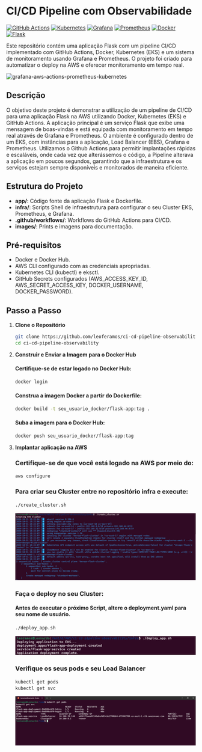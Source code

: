 # CI/CD Pipeline com Observabilidade

[![GitHub Actions](https://img.shields.io/badge/GitHub%20Actions-v2.0.0-gray?logo=githubactions&logoColor=black&labelColor=white)](https://github.com/features/actions)
[![Kubernetes](https://img.shields.io/badge/Kubernetes-v1.21.0-blue?logo=kubernetes&labelColor=white)](https://kubernetes.io/) 
[![Grafana](https://img.shields.io/badge/Grafana-v8.0.0-orange?logo=grafana&labelColor=white)](https://grafana.com/) 
[![Prometheus](https://img.shields.io/badge/Prometheus-v2.28.0-red?style=flat&logo=prometheus&labelColor=white)](https://prometheus.io/)
[![Docker](https://img.shields.io/badge/Docker-v20.10.7-blue?logo=docker&labelColor=white)](https://www.docker.com/)
[![Flask](https://img.shields.io/badge/Flask-v3.0.3-blue?logo=flask&logoColor=black&labelColor=white)](https://flask.palletsprojects.com/)


Este repositório contém uma aplicação Flask com um pipeline CI/CD implementado com GitHub Actions, Docker, Kubernetes (EKS) e um sistema de monitoramento usando Grafana e Prometheus. O projeto foi criado para automatizar o deploy na AWS e oferecer monitoramento em tempo real.

![grafana-aws-actions-prometheus-kubernetes](images/Background.png)

## Descrição

O objetivo deste projeto é demonstrar a utilização de um pipeline de CI/CD para uma aplicação Flask na AWS utilizando Docker, Kubernetes (EKS) e GitHub Actions. A aplicação principal é um serviço Flask que exibe uma mensagem de boas-vindas e está equipada com monitoramento em tempo real através de Grafana e Prometheus. O ambiente é configurado dentro de um EKS, com instâncias para a aplicação, Load Balancer (EBS), Grafana e Prometheus. Utilizamos o Github Actions para permitir implantações rápidas e escaláveis, onde cada vez que alterássemos o código, a Pipeline alterava a aplicação em poucos segundos, garantindo que a infraestrutura e os serviços estejam sempre disponíveis e monitorados de maneira eficiente.<p>

## Estrutura do Projeto

- **app/**: Código fonte da aplicação Flask e Dockerfile.
- **infra/**: Scripts Shell de infraestrutura para configurar o seu Cluster EKS, Prometheus, e Grafana.
- **.github/workflows/**: Workflows do GitHub Actions para CI/CD.
- **images/**: Prints e imagens para documentação.

## Pré-requisitos

- Docker e Docker Hub.
- AWS CLI configurado com as credenciais apropriadas.
- Kubernetes CLI (kubectl) e eksctl.
- GitHub Secrets configurados (AWS_ACCESS_KEY_ID, AWS_SECRET_ACCESS_KEY, DOCKER_USERNAME, DOCKER_PASSWORD).

## Passo a Passo

1. **Clone o Repositório**
   ```bash
   git clone https://github.com/leoferamos/ci-cd-pipeline-observability.git
   cd ci-cd-pipeline-observability
2. **Construir e Enviar a Imagem para o Docker Hub**
   
   #### Certifique-se de estar logado no Docker Hub:
   ```bash
   docker login
   ```
   #### Construa a imagem Docker a partir do Dockerfile:
   ```bash
   docker build -t seu_usuario_docker/flask-app:tag .
   ```
   #### Suba a imagem para o Docker Hub:
   ```bash
   docker push seu_usuario_docker/flask-app:tag
3. **Implantar aplicação na AWS**

   ### Certifique-se de que você está logado na AWS por meio do:
   ```bash
   aws configure
   ```
   ### Para criar seu Cluster entre no repositório infra e execute:
   ```bash
   ./create_cluster.sh
   ```
   ![Cluster-sendo-criado](images/script_criar_cluster.png)
   
   ### Faça o deploy no seu Cluster:
   #### Antes de executar o próximo Script, altere o deployment.yaml para seu nome de usuário.
   ```bash
   ./deploy_app.sh
   ```
   ![deploy-cluster](images/script_deploy.png)

   ### Verifique os seus pods e seu Load Balancer
   ```bash
   kubectl get pods
   kubectl get svc
   ```
   ![getpods_getsvc](images/getpods_getsvc.png)

   
   

   




